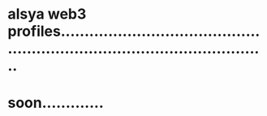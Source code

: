 # alsya web3 profiles.................................................................................................
# soon.............
